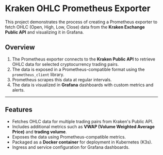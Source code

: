 # Kraken OHLC Prometheus Exporter

This project demonstrates the process of creating a Prometheus exporter to fetch OHLC (Open, High, Low, Close) data from the **Kraken Exchange Public API** and visualizing it in Grafana.

## Overview

1. The Prometheus exporter connects to the **Kraken Public API** to retrieve OHLC data for selected cryptocurrency trading pairs.
2. The data is exposed in a Prometheus-compatible format using the `prometheus_client` library.
3. Prometheus scrapes this data at regular intervals.
4. The data is visualized in **Grafana** dashboards with custom metrics and alerts.

---

## Features

- Fetches OHLC data for multiple trading pairs from Kraken's Public API.
- Includes additional metrics such as **VWAP (Volume Weighted Average Price)** and **trading volume**.
- Exposes the data using Prometheus-compatible metrics.
- Packaged as a **Docker container** for deployment in Kubernetes (K3s).
- Ingress and service configuration for Grafana dashboards.